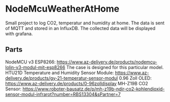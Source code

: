 # NodeMcuWeatherAtHome
Small project to log CO2, temperatur and humidity at home. The data is sent of MQTT and stored in an InfluxDB. The collected data will be displayed with grafana.

## Parts
NodeMCU v3 ESP8266:
https://www.az-delivery.de/products/nodemcu-lolin-v3-modul-mit-esp8266
The case is designed for this particular model.
HTU21D Temperature and Humidity Sensor Module:
https://www.az-delivery.de/products/gy-21-temperatur-sensor-modul
0.96 Zoll OLED:
https://www.az-delivery.de/products/0-96zolldisplay
MH-Z19B CO2 Sensor:
https://www.roboter-bausatz.de/p/mh-z19b-ndir-co2-kohlendioxid-sensor-modul-infrarot?number=RBS13304&sPartner=7
